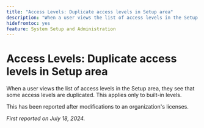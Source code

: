 ```yaml
---
title: "Access Levels: Duplicate access levels in Setup area"
description: "When a user views the list of access levels in the Setup area, they see that some access levels are duplicated. This applies only to built-in levels."
hidefromtoc: yes
feature: System Setup and Administration
---
```


# Access Levels: Duplicate access levels in Setup area

When a user views the list of access levels in the Setup area, they see that some access levels are duplicated. This applies only to built-in levels.

This has been reported after modifications to an organization's licenses.

_First reported on July 18, 2024._
